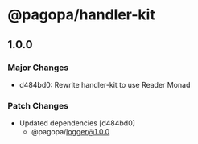 # @pagopa/handler-kit

## 1.0.0

### Major Changes

- d484bd0: Rewrite handler-kit to use Reader Monad

### Patch Changes

- Updated dependencies [d484bd0]
  - @pagopa/logger@1.0.0
